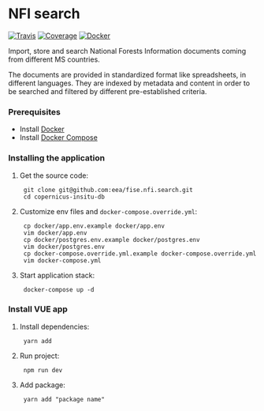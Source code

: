 # NFI search

[![Travis](https://travis-ci.org/eea/fise.nfi.search.svg?branch=master)](
https://travis-ci.org/eea/fise.nfi.search)
[![Coverage](https://coveralls.io/repos/github/eea/fise.nfi.search/badge.svg?branch=master)](https://coveralls.io/github/eea/fise.nfi.search?branch=master)
[![Docker](https://dockerbuildbadges.quelltext.eu/status.svg?organization=eeacms&repository=fise.nfi.search)](https://hub.docker.com/r/eeacms/fise.nfi.search/builds)

Import, store and search National Forests Information documents coming from different MS countries.

The documents are provided in standardized format like spreadsheets, in different languages. They are indexed by metadata and content in order to be searched and filtered by different pre-established criteria.

### Prerequisites

* Install [Docker](https://docs.docker.com/engine/installation/)
* Install [Docker Compose](https://docs.docker.com/compose/install/)

### Installing the application
1. Get the source code:

        git clone git@github.com:eea/fise.nfi.search.git
        cd copernicus-insitu-db

1. Customize env files and `docker-compose.override.yml`:

        cp docker/app.env.example docker/app.env
        vim docker/app.env
        cp docker/postgres.env.example docker/postgres.env
        vim docker/postgres.env
        cp docker-compose.override.yml.example docker-compose.override.yml
        vim docker-compose.yml
        
1. Start application stack:

        docker-compose up -d
        

### Install VUE app

1. Install dependencies:

        yarn add

1. Run project: 
        
        npm run dev

1. Add package: 
        
        yarn add "package name"
